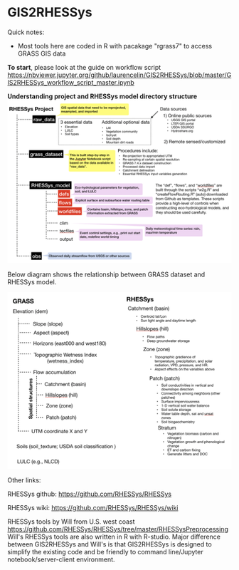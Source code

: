 # GIS2RHESSys
Quick notes: 
- Most tools here are coded in R with pacakage "rgrass7" to access GRASS GIS data

**To start**, please look at the guide on workflow script https://nbviewer.jupyter.org/github/laurencelin/GIS2RHESSys/blob/master/GIS2RHESSys_workflow_script_master.ipynb



**Understanding project and RHESSys model directory structure**
![Alt text](rhessys_filesystem.png?raw=true "Title")




Below diagram shows the relationship between GRASS dataset and RHESSys model.

![Alt text](GIS2RHESSys.png?raw=true "Title")

Other links:

RHESSys github: https://github.com/RHESSys/RHESSys

RHESSys wiki: https://github.com/RHESSys/RHESSys/wiki

RHESSys tools by Will from U.S. west coast https://github.com/RHESSys/RHESSys/tree/master/RHESSysPreprocessing
Will's RHESSys tools are also written in R with R-studio. Major difference between GIS2RHESSys and Will's is that GIS2RHESSys is designed to simplify the existing code and be friendly to command line/Jupyter notebook/server-client environment.
